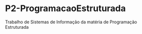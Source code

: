 # P2-ProgramacaoEstruturada
Trabalho de Sistemas de Informação da matéria de Programação Estruturada
